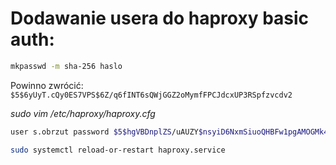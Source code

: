 # Dodawanie usera do haproxy basic auth:

```bash
mkpasswd -m sha-256 haslo
```

Powinno zwrócić:
`$5$6yUyT.cQy0ES7VPS$6Z/q6fINT6sQWjGGZ2oMymfFPCJdcxUP3RSpfzvcdv2`

_sudo vim /etc/haproxy/haproxy.cfg_

```bash
user s.obrzut password $5$hgVBDnplZS/uAUZY$nsyiD6NxmSiuoQHBFw1pgAMOGMk4oaEnSiQnSZ6O1gA
```

```bash
sudo systemctl reload-or-restart haproxy.service
```